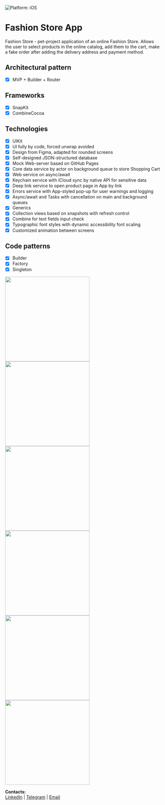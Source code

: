 ![Platform: iOS](https://img.shields.io/badge/Platform-iOS-green.svg)

# Fashion Store App
 Fashion Store - pet-project application of an online Fashion Store. Allows the user to select products in the online catalog, add them to the cart, make a fake order after adding the delivery address and payment method.

## Architectural pattern
- [x] MVP + Builder + Router

## Frameworks
- [x] SnapKit
- [x] CombineCocoa

## Technologies
- [x] UIKit
- [x] UI fully by code, forced unwrap avoided
- [x] Design from Figma, adapted for rounded screens
- [x] Self-designed JSON-structured database
- [x] Mock Web-server based on GitHub Pages
- [x] Core data service by actor on background queue to store Shopping Cart
- [x] Web service on async/await
- [x] Keychain service with iCloud sync by native API for sensitive data
- [x] Deep link service to open product page in App by link
- [x] Errors service with App-styled pop-up for user warnings and logging
- [x] Async/await and Tasks with cancellation on main and background queues
- [x] Generics
- [x] Collection views based on snapshots with refresh control
- [x] Combine for text fields input check
- [x] Typographic font styles with dynamic accessibility font scaling
- [x] Customized animation between screens

## Code patterns
- [x] Builder
- [x] Factory
- [x] Singleton

<img src="PresentationMedia/StoreScreen.png" width="273"/>
<img src="PresentationMedia/ProductScreen.png" width="273"/>
<img src="PresentationMedia/CartScreen.png" width="273"/>
<img src="PresentationMedia/AddressScreen.png" width="273"/>
<img src="PresentationMedia/CheckoutScreen.png" width="273"/>
<img src="PresentationMedia/PopupScreen.png" width="273"/>

**Contacts:**  
[LinkedIn](https://www.linkedin.com/in/bytepixelmelody "https://www.linkedin.com/in/bytepixelmelody") | [Telegram](https://t.me/BytePixelMelody "@BytePixelMelody") | [Email](mailto:bytepixelmelody@gmail.com "bytepixelmelody@gmail.com")